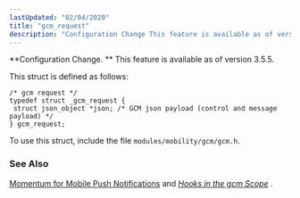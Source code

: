 ```yaml
---
lastUpdated: "02/04/2020"
title: "gcm_request"
description: "Configuration Change This feature is available as of version 3 5 5 This struct is defined as follows To use this struct include the file modules mobility gcm gcm h Momentum for Mobile Push Notifications and Chapter 62 Hooks in the gcm Scope..."
---
```


**Configuration Change. ** This feature is available as of version 3.5.5.

This struct is defined as follows:

```
/* gcm request */
typedef struct _gcm_request {
 struct json_object *json; /* GCM json payload (control and message payload) */
} gcm_request;
```

To use this struct, include the file `modules/mobility/gcm/gcm.h`.

### <a name="idp43202336"></a> See Also

[Momentum for Mobile Push Notifications](/momentum/3/3-push) and [*Hooks in the gcm Scope*](/momentum/3/3-api/hooks-gcm) .